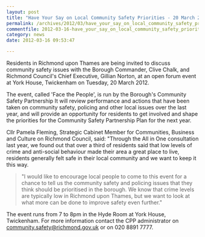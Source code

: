 ```yaml
---
layout: post
title: "Have Your Say on Local Community Safety Priorities - 20 March 2012"
permalink: /archives/2012/03/have_your_say_on_local_community_safety_priorities.html
commentfile: 2012-03-16-have_your_say_on_local_community_safety_priorities
category: news
date: 2012-03-16 09:53:47

---
```


Residents in Richmond upon Thames are being invited to discuss community safety issues with the Borough Commander, Clive Chalk, and Richmond Council's Chief Executive, Gillian Norton, at an open forum event at York House, Twickenham on Tuesday, 20 March 2012.

The event, called 'Face the People', is run by the Borough's Community Safety Partnership It will review performance and actions that have been taken on community safety, policing and other local issues over the last year, and will provide an opportunity for residents to get involved and shape the priorities for the Community Safety Partnership Plan for the next year.

Cllr Pamela Fleming, Strategic Cabinet Member for Communities, Business and Culture on Richmond Council, said: "Through the All in One consultation last year, we found out that over a third of residents said that low levels of crime and anti-social behaviour made their area a great place to live, residents generally felt safe in their local community and we want to keep it this way.

> "I would like to encourage local people to come to this event for a chance to tell us the community safety and policing issues that they think should be prioritised in the borough. We know that crime levels are typically low in Richmond upon Thames, but we want to look at what more can be done to improve safety even further."

The event runs from 7 to 8pm in the Hyde Room at York House, Twickenham. For more information contact the CPP administrator on [community.safety@richmond.gov.uk](mailto:community.safety@richmond.gov.uk) or on 020 8891 7777.
